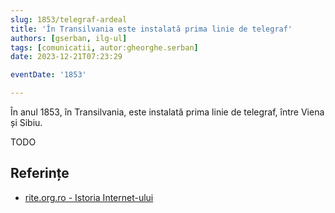 ```yaml
---
slug: 1853/telegraf-ardeal
title: 'În Transilvania este instalată prima linie de telegraf'
authors: [gserban, ilg-ul]
tags: [comunicatii, autor:gheorghe.serban]
date: 2023-12-21T07:23:29

eventDate: '1853'

---
```


În anul 1853, în Transilvania, este instalată prima linie de telegraf, între Viena și Sibiu.

<!-- truncate -->

TODO

## Referințe

- [rite.org.ro - Istoria Internet-ului](https://rite.org.ro/istoria-internetului/)
